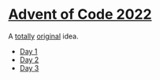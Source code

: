 # [Advent of Code 2022](https://adventofcode.com/2022/)
A [totally](https://github.com/gganon/advent-of-code-2022) [original](https://github.com/OpenSrcerer/aoc-2022) idea.

- [Day 1](https://github.com/Nemika-Haj/advent-of-code-2022/blob/main/Day_1/main.py)
- [Day 2](https://github.com/Nemika-Haj/advent-of-code-2022/blob/main/Day_2/main.js)
- [Day 3](https://github.com/Nemika-Haj/advent-of-code-2022/blob/main/Day_2/src/main/kotlin/Main.kt)